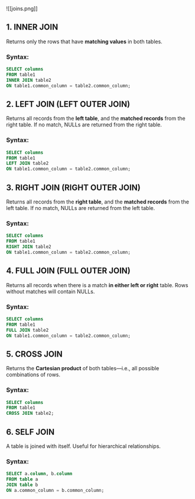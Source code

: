 
![[joins.png]]

## 1. INNER JOIN

Returns only the rows that have **matching values** in both tables.
###  **Syntax**:

```sql
SELECT columns
FROM table1
INNER JOIN table2
ON table1.common_column = table2.common_column;
```

## 2. LEFT JOIN (LEFT OUTER JOIN)

Returns all records from the **left table**, and the **matched records** from the right table. If no match, NULLs are returned from the right table.

### **Syntax**:

```sql
SELECT columns
FROM table1
LEFT JOIN table2
ON table1.common_column = table2.common_column;
```
## 3. RIGHT JOIN (RIGHT OUTER JOIN)

Returns all records from the **right table**, and the **matched records** from the left table. If no match, NULLs are returned from the left table.

### **Syntax**:

```sql
SELECT columns
FROM table1
RIGHT JOIN table2
ON table1.common_column = table2.common_column;
```

## 4. FULL JOIN (FULL OUTER JOIN)

Returns all records when there is a match **in either left or right** table. Rows without matches will contain NULLs.

### **Syntax**:

```sql
SELECT columns
FROM table1
FULL JOIN table2
ON table1.common_column = table2.common_column;
```

## 5. CROSS JOIN

Returns the **Cartesian product** of both tables—i.e., all possible combinations of rows.

### **Syntax**:

```sql
SELECT columns
FROM table1
CROSS JOIN table2;
```

## 6. SELF JOIN

A table is joined with itself. Useful for hierarchical relationships.

### **Syntax**:

```sql
SELECT a.column, b.column
FROM table a
JOIN table b
ON a.common_column = b.common_column;
```
